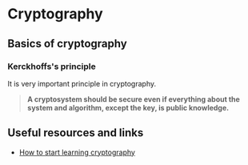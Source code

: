 # Cryptography

## Basics of cryptography

### Kerckhoffs's principle

It is very important principle in cryptography.

> **A cryptosystem should be secure even if everything about the system and algorithm, except the key, is public knowledge.**

## Useful resources and links

- [How to start learning cryptography](https://medium.com/@vixentael/how-to-start-learning-cryptography-49e7d91b54a8)